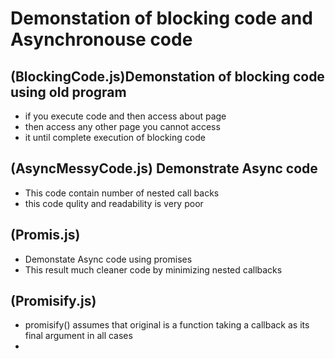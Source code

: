 # Demonstation of blocking code and Asynchronouse code
## (BlockingCode.js)Demonstation of blocking code using old program 
- if you execute code and then access about page 
- then access any other page you cannot access
- it until complete execution of blocking code  
## (AsyncMessyCode.js) Demonstrate Async code 
- This code contain number of nested call backs 
- this code qulity and readability is very poor 

## (Promis.js) 
- Demonstate Async code using promises
- This result much cleaner code by minimizing nested callbacks

## (Promisify.js) 
- promisify() assumes that original is a function taking a callback as its final argument in all cases
-